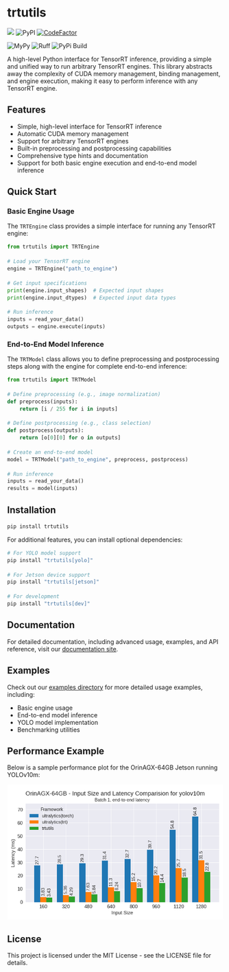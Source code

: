 # trtutils

[![](https://img.shields.io/pypi/pyversions/trtutils.svg)](https://pypi.org/pypi/trtutils/)
![PyPI](https://img.shields.io/pypi/v/trtutils.svg?style=plastic)
[![CodeFactor](https://www.codefactor.io/repository/github/justincdavis/trtutils/badge)](https://www.codefactor.io/repository/github/justincdavis/trtutils)

![MyPy](https://github.com/justincdavis/trtutils/actions/workflows/mypy.yaml/badge.svg?branch=main)
![Ruff](https://github.com/justincdavis/trtutils/actions/workflows/ruff.yaml/badge.svg?branch=main)
![PyPi Build](https://github.com/justincdavis/trtutils/actions/workflows/build-check.yaml/badge.svg?branch=main)
<!-- ![Black](https://github.com/justincdavis/trtutils/actions/workflows/black.yaml/badge.svg?branch=main) -->

A high-level Python interface for TensorRT inference, providing a simple and unified way to run arbitrary TensorRT engines. This library abstracts away the complexity of CUDA memory management, binding management, and engine execution, making it easy to perform inference with any TensorRT engine.

## Features

- Simple, high-level interface for TensorRT inference
- Automatic CUDA memory management
- Support for arbitrary TensorRT engines
- Built-in preprocessing and postprocessing capabilities
- Comprehensive type hints and documentation
- Support for both basic engine execution and end-to-end model inference

## Quick Start

### Basic Engine Usage

The `TRTEngine` class provides a simple interface for running any TensorRT engine:

```python
from trtutils import TRTEngine

# Load your TensorRT engine
engine = TRTEngine("path_to_engine")

# Get input specifications
print(engine.input_shapes)  # Expected input shapes
print(engine.input_dtypes)  # Expected input data types

# Run inference
inputs = read_your_data()
outputs = engine.execute(inputs)
```

### End-to-End Model Inference

The `TRTModel` class allows you to define preprocessing and postprocessing steps along with the engine for complete end-to-end inference:

```python
from trtutils import TRTModel

# Define preprocessing (e.g., image normalization)
def preprocess(inputs):
    return [i / 255 for i in inputs]

# Define postprocessing (e.g., class selection)
def postprocess(outputs):
    return [o[0][0] for o in outputs]

# Create an end-to-end model
model = TRTModel("path_to_engine", preprocess, postprocess)

# Run inference
inputs = read_your_data()
results = model(inputs)
```

## Installation

```bash
pip install trtutils
```

For additional features, you can install optional dependencies:

```bash
# For YOLO model support
pip install "trtutils[yolo]"

# For Jetson device support
pip install "trtutils[jetson]"

# For development
pip install "trtutils[dev]"
```

## Documentation

For detailed documentation, including advanced usage, examples, and API reference, visit our [documentation site](https://trtutils.readthedocs.io/).

## Examples

Check out our [examples directory](examples/) for more detailed usage examples, including:
- Basic engine usage
- End-to-end model inference
- YOLO model implementation
- Benchmarking utilities

## Performance Example

Below is a sample performance plot for the OrinAGX-64GB Jetson running YOLOv10m:

![OrinAGX-64GB YOLOv10m Performance](benchmark/plots/OrinAGX-64GB/yolov10m.png)

## License

This project is licensed under the MIT License - see the LICENSE file for details.
